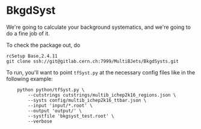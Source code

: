 # BkgdSyst

We're going to calculate your background systematics, and we're going to do a fine job of it.

To check the package out, do

```
rcSetup Base,2.4.11
git clone ssh://git@gitlab.cern.ch:7999/MultiBJets/BkgdSysts.git
```

To run, you'll want to point `tfSyst.py` at the necessary config files like in the following example:

```
	python python/tfSyst.py \
		--cutstrings cutstrings/multib_ichep2k16_regions.json \
		--systs config/multib_ichep2k16_ttbar.json \
		--input 'input/*.root' \
		--output 'output/' \
		--systfile 'bkgsyst_test.root' \
		--verbose
```
